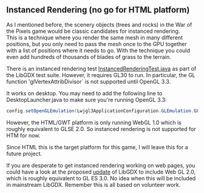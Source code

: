 ## Instanced Rendering (no go for HTML platform)

As I mentioned before, the scenery objects (trees and rocks) in the War of the Pixels game would be classic candidates for instanced rendering.  
This is a technique where you render the same mesh in many different positions, but you only need to pass the mesh once to the GPU together with a list of positions where it needs to go.
With the technique you could even add hundreds of thousands of blades of grass to the terrain.

There is an instanced rendering test [InstancedRenderingTest.java][1] as part of the LibGDX test suite.  However, it requires GL30 to run. In particular, the GL function 'glVertexAttribDivisor` is not supported until OpenGL 3.3.

It works on desktop. You may need to add the following line to DesktopLauncher.java to make sure you're running OpenGL 3.3:

```java
config.setOpenGLEmulation(Lwjgl3ApplicationConfiguration.GLEmulation.GL30, 3, 3);
```

However, the HTML/GWT platform is only running WebGL 1.0 which is roughly equivalent to GLSE 2.0.  So instanced rendering is not supported for HTM for now.

Since HTML this is the target platform for this game, I will leave this for a future project.

If you are desperate to get instanced rendering working on web pages, you could have a look at the proposed [update][2] of LibGDX to include Web GL 2.0, which is roughly equivalent to GL ES 3.0. No idea when this will be included in mainstream LibGDX. Remember this is all based on volunteer work.








[1]: https://github.com/libgdx/libgdx/blob/master/tests/gdx-tests/src/com/badlogic/gdx/tests/gles3/InstancedRenderingTest.java "InstancedRenderingTest.java"
[2]: https://github.com/libgdx/libgdx/pull/5763 "pull request to add WebGL 2.0"
